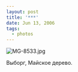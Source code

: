 ```yaml
---
layout: post
title: '***'
date: Jun 13, 2006
tags:
  - photos
---
```


![MG-8533.jpg](upload://MG-8533.jpg)

Выборг, Майское дерево.
